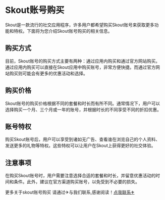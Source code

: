 # Skout账号购买

Skout是一款流行的社交应用程序，许多用户都希望购买Skout账号来获取更多功能和特权。下面将为您介绍Skout账号购买的相关信息。

## 购买方式

目前，Skout账号的购买方式主要有两种：通过应用内购买和通过官方网站购买。通过应用内购买可以直接在Skout应用中购买账号，非常方便快捷。而通过官方网站购买则可能会有更多的优惠活动和选择。

## 购买价格

Skout账号的购买价格根据不同的套餐和时长而有所不同。通常情况下，用户可以选择购买一个月、三个月或一年的账号，并根据时长的不同享受不同的折扣优惠。

## 账号特权

购买Skout账号后，用户可以享受到诸如无广告、查看谁在浏览自己的个人资料、发送更多的礼物等特权。这些特权可以让用户在Skout上获得更好的社交体验。

## 注意事项

在购买Skout账号时，用户需要注意选择合适的套餐和时长，并留意优惠活动的时间和条件。此外，建议在官方渠道购买账号，以免受到不必要的损失。

更多关于skout账号购买 请通过✈与我们联系,感谢阅读！[点我联系✈](https://blog.G208.com)